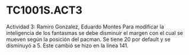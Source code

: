 # TC1001S.ACT3
Actividad 3: Ramiro Gonzalez, Eduardo Montes
Para modificar la inteligencia de los fantasmas se debe disminuir el margen con el cual se mueven según la posición del pacman. Se tiene 20 por default
y se disminuyó a 5. Este cambió se hizo en la línea 141.
